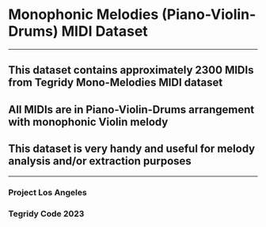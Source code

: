 # Monophonic Melodies (Piano-Violin-Drums) MIDI Dataset

***

## This dataset contains approximately 2300 MIDIs from Tegridy Mono-Melodies MIDI dataset
## All MIDIs are in Piano-Violin-Drums arrangement with monophonic Violin melody
## This dataset is very handy and useful for melody analysis and/or extraction purposes

***

### Project Los Angeles
### Tegridy Code 2023
